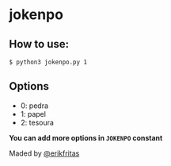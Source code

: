 # jokenpo

## How to use:
```
$ python3 jokenpo.py 1
```

## Options
+ 0: pedra
+ 1: papel
+ 2: tesoura

**You can add more options in ```JOKENPO``` constant**

Maded by [@erikfritas](https://github.com/erikfritas)
